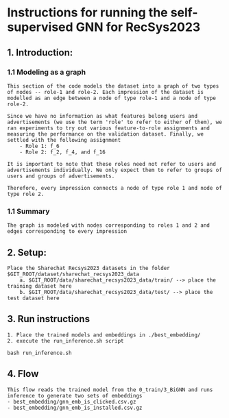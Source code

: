 # Instructions for running the self-supervised GNN for RecSys2023

## 1. Introduction:
### 1.1 Modeling as a graph
    This section of the code models the dataset into a graph of two types of nodes -- role-1 and role-2. Each impression of the dataset is modelled as an edge between a node of type role-1 and a node of type role-2. 

    Since we have no information as what features belong users and advertisements (we use the term 'role' to refer to either of them), we ran experiments to try out various feature-to-role assignments and measuring the performance on the validation dataset. Finally, we settled with the following assignment
        - Role 1: f_6
        - Role 2: f_2, f_4, and f_16

    It is important to note that these roles need not refer to users and advertisements individually. We only expect them to refer to groups of users and groups of advertisements. 

    Therefore, every impression connects a node of type role 1 and node of type role 2. 

### 1.1 Summary
    The graph is modeled with nodes corresponding to roles 1 and 2 and edges corresponding to every impression

## 2. Setup:
    Place the Sharechat Recsys2023 datasets in the folder $GIT_ROOT/dataset/sharechat_recsys2023_data
        a. $GIT_ROOT/data/sharechat_recsys2023_data/train/ --> place the training dataset here
        b. $GIT_ROOT/data/sharechat_recsys2023_data/test/ --> place the test dataset here

## 3. Run instructions
    1. Place the trained models and embeddings in ./best_embedding/
    2. execute the run_inference.sh script
```
bash run_inference.sh
```
## 4. Flow

    This flow reads the trained model from the 0_train/3_BiGNN and runs inference to generate two sets of embeddings
    - best_embedding/gnn_emb_is_clicked.csv.gz
    - best_embedding/gnn_emb_is_installed.csv.gz
